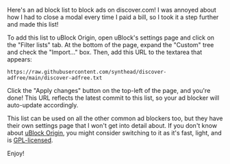 Here's an ad block list to block ads on discover.com!  I was annoyed about how I had to close a modal every time I paid a bill, so I took it a step further and made this list!

To add this list to uBlock Origin, open uBlock's settings page and click on the "Filter lists" tab.  At the bottom of the page, expand the "Custom" tree and check the "Import..." box.  Then, add this URL to the textarea that appears:

    https://raw.githubusercontent.com/synthead/discover-adfree/main/discover-adfree.txt

Click the "Apply changes" button on the top-left of the page, and you're done!  This URL reflects the latest commit to this list, so your ad blocker will auto-update accordingly.

This list can be used on all the other common ad blockers too, but they have their own settings page that I won't get into detail about.  If you don't know about [uBlock Origin](https://ublockorigin.com), you might consider switching to it as it's fast, light, and is [GPL-licensed](https://github.com/gorhill/uBlock/blob/master/LICENSE.txt).

Enjoy!
